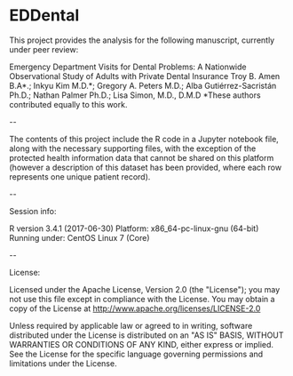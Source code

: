 # EDDental

This project provides the analysis for the following manuscript, currently under peer review:

Emergency Department Visits for Dental Problems: A Nationwide Observational Study of Adults with Private Dental Insurance
Troy B. Amen B.A*.; Inkyu Kim M.D.*; Gregory A. Peters M.D.; Alba Gutiérrez-Sacristán Ph.D.; Nathan Palmer Ph.D.; Lisa Simon, M.D., D.M.D
*These authors contributed equally to this work.

--

The contents of this project include the R code in a Jupyter notebook file, along with the necessary supporting files, with the exception of the protected health information data that cannot be shared on this platform (however a description of this dataset has been provided, where each row represents one unique patient record).

--

Session info:

R version 3.4.1 (2017-06-30)
Platform: x86_64-pc-linux-gnu (64-bit)
Running under: CentOS Linux 7 (Core)

--

License:

Licensed under the Apache License, Version 2.0 (the "License"); you may not use this file except in compliance with the License. You may obtain a copy of the License at http://www.apache.org/licenses/LICENSE-2.0

Unless required by applicable law or agreed to in writing, software distributed under the License is distributed on an "AS IS" BASIS, WITHOUT WARRANTIES OR CONDITIONS OF ANY KIND, either express or implied. See the License for the specific language governing permissions and limitations under the License.

